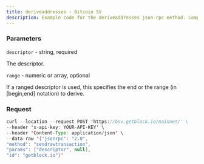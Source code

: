 ```yaml
---
title: deriveaddresses - Bitcoin SV
description: Example code for the deriveaddresses json-rpc method. Сomplete guide on how to use deriveaddresses json-rpc in GetBlock.io Web3 documentation.
---
```


### Parameters


`descriptor` - string, required

The descriptor.

`range` - numeric or array, optional

If a ranged descriptor is used, this specifies the end or the range (in
\[begin,end\] notation) to derive.

### Request

``` java
curl --location --request POST 'https://bsv.getblock.io/mainnet/' \ 
--header 'x-api-key: YOUR-API-KEY' \ 
--header 'Content-Type: application/json' \ 
--data-raw '{"jsonrpc": "2.0",
"method": "sendrawtransaction",
"params": ["descriptor", null],
"id": "getblock.io"}'
```

